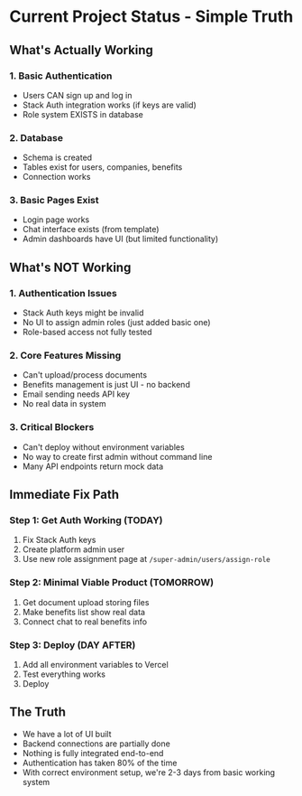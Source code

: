 # Current Project Status - Simple Truth

## What's Actually Working

### 1. Basic Authentication
- Users CAN sign up and log in
- Stack Auth integration works (if keys are valid)
- Role system EXISTS in database

### 2. Database
- Schema is created
- Tables exist for users, companies, benefits
- Connection works

### 3. Basic Pages Exist
- Login page works
- Chat interface exists (from template)
- Admin dashboards have UI (but limited functionality)

## What's NOT Working

### 1. Authentication Issues
- Stack Auth keys might be invalid
- No UI to assign admin roles (just added basic one)
- Role-based access not fully tested

### 2. Core Features Missing
- Can't upload/process documents
- Benefits management is just UI - no backend
- Email sending needs API key
- No real data in system

### 3. Critical Blockers
- Can't deploy without environment variables
- No way to create first admin without command line
- Many API endpoints return mock data

## Immediate Fix Path

### Step 1: Get Auth Working (TODAY)
1. Fix Stack Auth keys
2. Create platform admin user
3. Use new role assignment page at `/super-admin/users/assign-role`

### Step 2: Minimal Viable Product (TOMORROW)
1. Get document upload storing files
2. Make benefits list show real data
3. Connect chat to real benefits info

### Step 3: Deploy (DAY AFTER)
1. Add all environment variables to Vercel
2. Test everything works
3. Deploy

## The Truth
- We have a lot of UI built
- Backend connections are partially done
- Nothing is fully integrated end-to-end
- Authentication has taken 80% of the time
- With correct environment setup, we're 2-3 days from basic working system